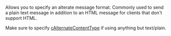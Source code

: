 ﻿Allows you to specify an alterate message format. Commonly used to send a plain text message in addition to an HTML message for clients that don't support HTML.

Make sure to specify [cAlternateContentType](vfps://Topic/_2QL0TV6M5) if using anything but text/plain.